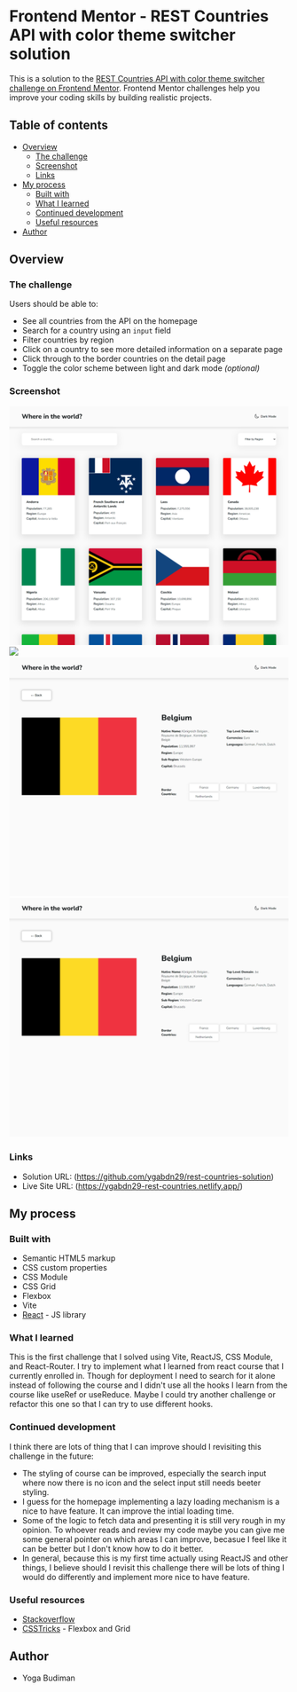 # Frontend Mentor - REST Countries API with color theme switcher solution

This is a solution to the [REST Countries API with color theme switcher challenge on Frontend Mentor](https://www.frontendmentor.io/challenges/rest-countries-api-with-color-theme-switcher-5cacc469fec04111f7b848ca). Frontend Mentor challenges help you improve your coding skills by building realistic projects.

## Table of contents

- [Overview](#overview)
  - [The challenge](#the-challenge)
  - [Screenshot](#screenshot)
  - [Links](#links)
- [My process](#my-process)
  - [Built with](#built-with)
  - [What I learned](#what-i-learned)
  - [Continued development](#continued-development)
  - [Useful resources](#useful-resources)
- [Author](#author)

## Overview

### The challenge

Users should be able to:

- See all countries from the API on the homepage
- Search for a country using an `input` field
- Filter countries by region
- Click on a country to see more detailed information on a separate page
- Click through to the border countries on the detail page
- Toggle the color scheme between light and dark mode _(optional)_

### Screenshot

![](./screenshots/desktop-design-home-light.png)
![](./screenshots/desktop-design-dark-light.png)
![](./screenshots/desktop-design-detail-light.png)
![](./screenshots/desktop-design-detail-light.png)

### Links

- Solution URL: (https://github.com/ygabdn29/rest-countries-solution)
- Live Site URL: (https://ygabdn29-rest-countries.netlify.app/)

## My process

### Built with

- Semantic HTML5 markup
- CSS custom properties
- CSS Module
- CSS Grid
- Flexbox
- Vite
- [React](https://reactjs.org/) - JS library

### What I learned

This is the first challenge that I solved using Vite, ReactJS, CSS Module, and React-Router. I try to implement what I learned from react course that I currently enrolled in. Though for deployment I need to search for it alone instead of following the course and I didn't use all the hooks I learn from the course like useRef or useReduce. Maybe I could try another challenge or refactor this one so that I can try to use different hooks.

### Continued development

I think there are lots of thing that I can improve should I revisiting this challenge in the future:

- The styling of course can be improved, especially the search input where now there is no icon and the select input still needs beeter styling.
- I guess for the homepage implementing a lazy loading mechanism is a nice to have feature. It can improve the intial loading time.
- Some of the logic to fetch data and presenting it is still very rough in my opinion. To whoever reads and review my code maybe you can give me some general pointer on which areas I can improve, becasue I feel like it can be better but I don't know how to do it better.
- In general, because this is my first time actually using ReactJS and other things, I believe should I revisit this challenge there will be lots of thing I would do differently and implement more nice to have feature.

### Useful resources

- [Stackoverflow](https://stackoverflow.com/)
- [CSSTricks](https://css-tricks.com/) - Flexbox and Grid

## Author

- Yoga Budiman
